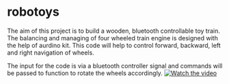 # robotoys
The aim of this project is to build a wooden, bluetooth controllable toy train. The balancing and managing of four wheeled train engine is designed with the help of aurdino kit. 
This code will help to control forward, backward, left and right navigation of wheels. 

The input for the code is via a bluetooth controller signal and commands will be passed to function to rotate the wheels accordingly.
[![Watch the video](https://github.com/uday160386/robotoys/blob/master/images/wooden-to-train.jpeg)](https://www.youtube.com/watch?v=3mcCuL9hx_4)



